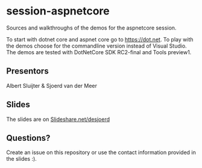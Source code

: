 # session-aspnetcore
Sources and walkthroughs of the demos for the aspnetcore session.

To start with dotnet core and aspnet core go to https://dot.net. 
To play with the demos choose for the commandline version instead of Visual Studio.
The demos are tested with DotNetCore SDK RC2-final and Tools preview1.

## Presentors
Albert Sluijter & Sjoerd van der Meer

## Slides
The slides are on [Slideshare.net/desjoerd](https://www.slideshare.net/desjoerd/mim-aspnet-core)

## Questions?
Create an issue on this repository or use the contact information provided in the slides :).

